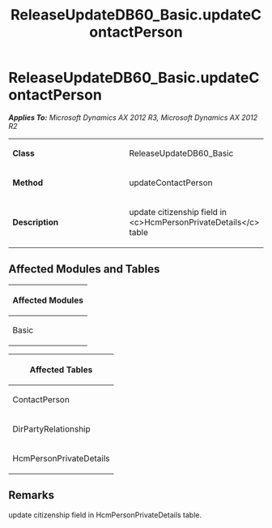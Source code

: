 ﻿---
title: ReleaseUpdateDB60_Basic.updateContactPerson
TOCTitle: ReleaseUpdateDB60_Basic.updateContactPerson
ms:assetid: 47d5f1f9-6473-fb5a-0b08-2012f67eb7be
ms:mtpsurl: https://msdn.microsoft.com/en-us/library/JJ718988(v=AX.60)
ms:contentKeyID: 49708035
ms.date: 05/18/2015
mtps_version: v=AX.60
---

# ReleaseUpdateDB60\_Basic.updateContactPerson 


_**Applies To:** Microsoft Dynamics AX 2012 R3, Microsoft Dynamics AX 2012 R2_

<table>
<colgroup>
<col style="width: 50%" />
<col style="width: 50%" />
</colgroup>
<tbody>
<tr class="odd">
<td><p><strong>Class</strong></p></td>
<td><p>ReleaseUpdateDB60_Basic</p></td>
</tr>
<tr class="even">
<td><p><strong>Method</strong></p></td>
<td><p>updateContactPerson</p></td>
</tr>
<tr class="odd">
<td><p><strong>Description</strong></p></td>
<td><p>update citizenship field in &lt;c&gt;HcmPersonPrivateDetails&lt;/c&gt; table</p></td>
</tr>
</tbody>
</table>


## Affected Modules and Tables

<table>
<colgroup>
<col style="width: 100%" />
</colgroup>
<thead>
<tr class="header">
<th><p>Affected Modules</p></th>
</tr>
</thead>
<tbody>
<tr class="odd">
<td><p>Basic</p></td>
</tr>
</tbody>
</table>


<table>
<colgroup>
<col style="width: 100%" />
</colgroup>
<thead>
<tr class="header">
<th><p>Affected Tables</p></th>
</tr>
</thead>
<tbody>
<tr class="odd">
<td><p>ContactPerson</p></td>
</tr>
<tr class="even">
<td><p>DirPartyRelationship</p></td>
</tr>
<tr class="odd">
<td><p>HcmPersonPrivateDetails</p></td>
</tr>
</tbody>
</table>


## Remarks

update citizenship field in HcmPersonPrivateDetails table.

  



